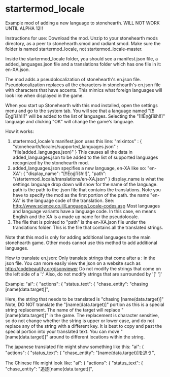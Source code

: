 # startermod_locale
Example mod of adding a new language to stonehearth. WILL NOT WORK UNTIL ALPHA 12!!

Instructions for use: Download the mod. Unzip to your stonehearth mods directory, as a peer to stonehearth.smod and radiant.smod. Make sure the folder is named startermod_locale, not startermod_locale-master.

Inside the startermod_locale folder, you should see a manifest.json file, a added_languages.json file and a translations folder which has one file in it: en-XA.json.

The mod adds a pseudolocalization of stonehearth's en.json file. Pseudolocalization replaces all the characters in stonehearth's en.json file with characters that have accents. This mimics what foreign languages will look like when displayed in the game.

When you start up Stonehearth with this mod installed, open the settings menu and go to the system tab. You will see that a language named "[!!Ēņģľĭšħ!!]" will be added to the list of languages. Selecting the "[!!Ēņģľĭšħ!!]" language and clicking "OK" will change the game's language.

How it works:
1) startermod_locale's manifest.json uses this line:
   "mixintos" : {
      "stonehearth/locales/supported_languages.json" : "file(added_languages.json)"
   }
   This causes all the data in added_languages.json to be added to the list of supported languages recognized by the stonehearth mod.
2) added_languages.json specifies a new language, en-XA like so:
      "en-XA": {
         "display_name": "[!!Ēņģľĭšħ!!]",
         "path": "/startermod_locale/translations/en-XA.json"
      }
   display_name is what the settings language drop down will show for the name of the language.
   path is the path to the .json file that contains the translations. Note you have to specify the mod as the first portion of the path.
   the name "en-XA" is the language code of the translation. See: http://www.science.co.il/Language/Locale-codes.asp
   Most languages and language variants have a language code. In this case, en means English and the XA is a made up name for the pseudolocale.
3) The file that is pointed to "path" is the en-XA.json file under the translations folder. This is the file that contains all the translated strings.

Note that this mod is only for adding additional languages to the main stonehearth game. Other mods cannot use this method to add additional languages.

How to translate en.json:
Only translate strings that come after a : in the json file. You can more easily view the json on a website such as http://codebeautify.org/jsonviewer
Do not modify the strings that come on the left side of a ':'
Also, do not modify strings that are surrounded by '['  ']'

Example:
  "ai": {
   "actions": {
      "status_text": {
         "chase_entity": "chasing [name(data.target)]",


Here, the string that needs to be translated is "chasing [name(data.target)]"
Note, DO NOT translate the "[name(data.target)]" portion as this is a special string replacement. The name of the target will replace "[name(data.target)]" in the game.
The replacement is character sensitive, so do not change whether the string is upper or lower case, and do not replace any of the string with a different key. It is best
to copy and past the special portion into your translated text.
You can move "[name(data.target)]" around to different locations within the string.

The japanese translated file might show something like this:
  "ai": {
   "actions": {
      "status_text": {
         "chase_entity": "[name(data.target)]を追う",

The Chinese file might look like:
  "ai": {
   "actions": {
      "status_text": {
         "chase_entity": "追逐[name(data.target)]",
